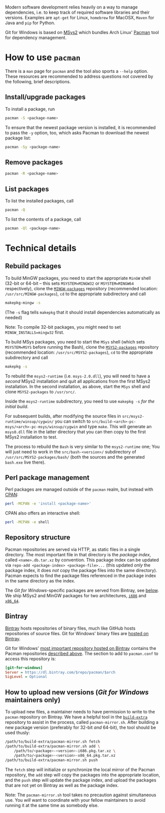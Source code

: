 Modern software development relies heavily on a way to manage dependencies, i.e. to keep track of required software libraries and their versions. Examples are `apt-get` for Linux, `homebrew` for MacOSX, `Maven` for Java and `pip` for Python.

Git for Windows is based on [MSys2](https://msys2.github.io/) which bundles Arch Linux' [Pacman](https://wiki.archlinux.org/index.php/Pacman) tool for dependency management.

# How to use `pacman`

There is a `man` page for `pacman` and the tool also sports a `--help` option. These resources are recommended to address questions not covered by the following, brief descriptions.

## Install/upgrade packages

To install a package, run

```bash
pacman -S <package-name>
```

To ensure that the newest package version is installed, it is recommended to pass the `-y` option, too, which asks Pacman to download the newest package list:

```bash
pacman -Sy <package-name>
```

## Remove packages

```bash
pacman -R <package-name>
```

## List packages

To list the installed packages, call

```bash
pacman -Q
```

To list the contents of a package, call

```bash
pacman -Ql <package-name>
```

# Technical details

## Rebuild packages

To build MinGW packages, you need to start the appropriate `MinGW` shell (32-bit or 64-bit – this sets `MSYSTEM=MINGW32` or `MSYSTEM=MINGW64` respectively), clone the [`MINGW-packages`](https://github.com/git-for-windows/MINGW-packages) repository (recommended location: `/usr/src/MINGW-packages`), `cd` to the appropriate subdirectory and call

```bash
makepkg-mingw -s
```
 
(The `-s` flag tells `makepkg` that it should install dependencies automatically as needed)

Note: To compile 32-bit packages, you might need to set `MINGW_INSTALLS=mingw32` first.

To build MSys packages, you need to start the `MSys` shell (which sets `MSYSTEM=MSYS` before running the Bash), clone the [`MSYS2-packages`](https://github.com/git-for-windows/MSYS2-packages) repository (recommended location: `/usr/src/MSYS2-packages`), `cd` to the appropriate subdirectory and call

```bash
makepkg -s
```

To rebuild the `msys2-runtime` (i.e. `msys-2.0.dll`), you will need to have a *second* MSys2 installation and quit all applications from the first MSys2 installation. In the second installation, as above, start the `MSys` shell and clone `MSYS2-packages` to `/usr/src/`.

Inside the `msys2-runtime` subdirectory, you need to use `makepkg -s` *for the initial build*.

For subsequent builds, after modifying the source files in `src/msys2-runtime/winsup/cygwin/` you can switch to `src/build-<arch>-pc-msys/<arch>-pc-msys/winsup/cygwin` and type `make`. This will generate an `msys0.dll` file in the latter directory that you can then copy to the first MSys2 installation to test.

The process to rebuild the `Bash` is very similar to the `msys2-runtime` one; You will just need to work in the `src/bash-<version>/` subdirectory of `/usr/src/MSYS2-packages/bash/` (both the sources and the generated `bash.exe` live there).

## Perl package management

Perl packages are managed outside of the `pacman` realm, but instead with [CPAN](http://www.cpan.org/):

```bash
perl -MCPAN -e 'install <package-name>'
```

CPAN also offers an interactive shell:

```bash
perl -MCPAN -e shell
```

## Repository structure

Pacman repositories are served via HTTP, as static files in a single directory. The most important file in that directory is the *package index*, called `<name>.db.tar.xz` by convention. This package index can be updated via `repo-add <package-index> <package-file>...` (this updated *only* the package index, it does *not* copy the package files into the same directory). Pacman expects to find the package files referenced in the package index in the same directory as the index.

The *Git for Windows*-specific packages are served from Bintray, see [below](#Bintray).
We ship MSys2 and MinGW packages for two architectures, [`i686`](https://dl.bintray.com/git-for-windows/pacman/i686/) and [`x86_64`](https://dl.bintray.com/git-for-windows/pacman/x86_64/).

## Bintray

[Bintray](https://bintray.com) hosts repositories of binary files, much like GitHub hosts repositories of source files. Git for Windows' binary files are [hosted on Bintray](https://bintray.com/git-for-windows/).

Git for Windows' [most important repository hosted on Bintray](https://bintray.com/git-for-windows/pacman) contains the Pacman repositories [described above](#Repository_structure). The section to add to `pacman.conf` to access this repository is:

```ini
[git-for-windows]
Server = https://dl.bintray.com/$repo/pacman/$arch
SigLevel = Optional
```

## How to upload new versions (*Git for Windows* maintainers only)

To upload new files, a maintainer needs to have permission to write to the `pacman` repository on Bintray. We have a helpful tool in the [`build-extra`](https://github.com/git-for-windows/build-extra) repository to assist in the process, called `pacman-mirror.sh`. After building a new package version (preferably for 32-bit *and* 64-bit), the tool should be used thusly:

```bash
/path/to/build-extra/pacman-mirror.sh fetch
/path/to/build-extra/pacman-mirror.sh add \
    /path/to/<package>-<version>-i686.pkg.tar.xz \
    /path/to/<package>-<version>-x86_64.pkg.tar.xz
/path/to/build-extra/pacman-mirror.sh push
```

The `fetch` step will initialize or synchronize the local mirror of the Pacman repository, the `add` step will copy the packages into the appropriate location, and the `push` step will update the package index, and upload the packages that are not yet on Bintray as well as the package index.

Note: The `pacman-mirror.sh` tool takes no precaution against simultaneous use. You *will* want to coordinate with your fellow maintainers to avoid running it at the same time as somebody else.